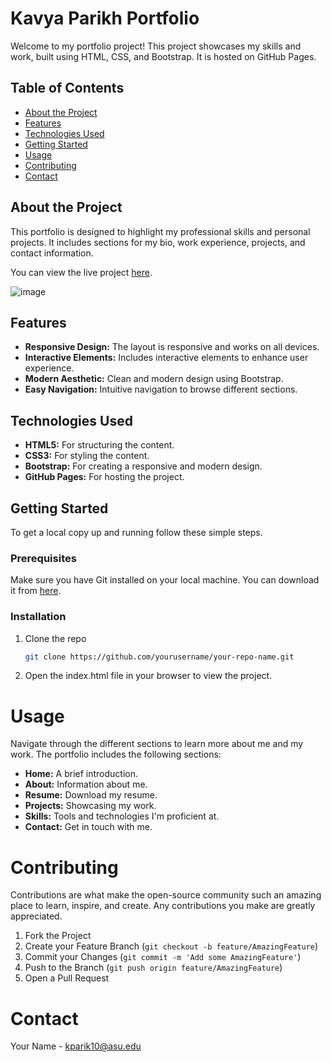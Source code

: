# Kavya Parikh Portfolio

Welcome to my portfolio project! This project showcases my skills and work, built using HTML, CSS, and Bootstrap. It is hosted on GitHub Pages.

## Table of Contents

- [About the Project](#about-the-project)
- [Features](#features)
- [Technologies Used](#technologies-used)
- [Getting Started](#getting-started)
- [Usage](#usage)
- [Contributing](#contributing)
- [Contact](#contact)

## About the Project

This portfolio is designed to highlight my professional skills and personal projects. It includes sections for my bio, work experience, projects, and contact information.

You can view the live project [here](https://kavya1526.github.io/KavyaParikh-Portfolio/).

![image](https://github.com/kavya1526/KavyaParikh-Portfolio/assets/61109166/31609121-7f1d-44bc-85a9-cfe159469f94)

## Features

- **Responsive Design:** The layout is responsive and works on all devices.
- **Interactive Elements:** Includes interactive elements to enhance user experience.
- **Modern Aesthetic:** Clean and modern design using Bootstrap.
- **Easy Navigation:** Intuitive navigation to browse different sections.

## Technologies Used

- **HTML5:** For structuring the content.
- **CSS3:** For styling the content.
- **Bootstrap:** For creating a responsive and modern design.
- **GitHub Pages:** For hosting the project.

## Getting Started

To get a local copy up and running follow these simple steps.

### Prerequisites

Make sure you have Git installed on your local machine. You can download it from [here](https://git-scm.com/).

### Installation

1. Clone the repo
   ```sh
   git clone https://github.com/yourusername/your-repo-name.git
2. Open the index.html file in your browser to view the project.

# Usage

Navigate through the different sections to learn more about me and my work. The portfolio includes the following sections:

- **Home:** A brief introduction.
- **About:** Information about me.
- **Resume:** Download my resume.
- **Projects:** Showcasing my work.
- **Skills:** Tools and technologies I'm proficient at.
- **Contact:** Get in touch with me.

# Contributing

Contributions are what make the open-source community such an amazing place to learn, inspire, and create. Any contributions you make are greatly appreciated.

1. Fork the Project
2. Create your Feature Branch (`git checkout -b feature/AmazingFeature`)
3. Commit your Changes (`git commit -m 'Add some AmazingFeature'`)
4. Push to the Branch (`git push origin feature/AmazingFeature`)
5. Open a Pull Request

# Contact

Your Name - kparik10@asu.edu
